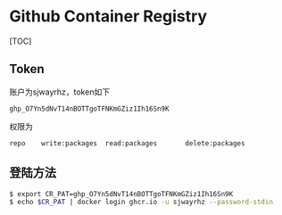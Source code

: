# Github Container Registry

[TOC]

## Token

账户为sjwayrhz，token如下

```
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
```

权限为

```
repo	write:packages	read:packages		delete:packages 
```

## 登陆方法

```bash
$ export CR_PAT=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
$ echo $CR_PAT | docker login ghcr.io -u sjwayrhz --password-stdin
```

